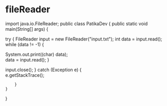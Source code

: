 # fileReader
import java.io.FileReader; 
public class PatikaDev { public static void main(String[] args) { 

try { FileReader input = new FileReader("input.txt"); 
int data = input.read(); while (data != -1) {

System.out.print((char) data);                
data = input.read();
}

input.close();
} catch (Exception e) {            
e.getStackTrace();

        }
    }
}


